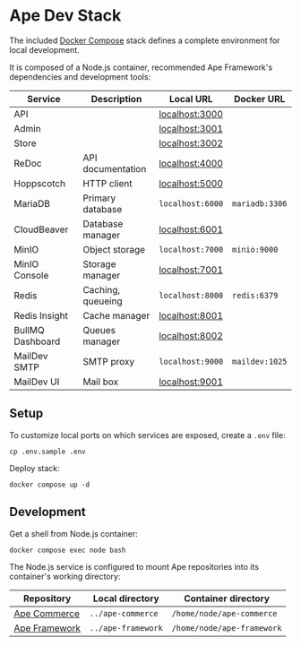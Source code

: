 # Ape Dev Stack

The included [Docker Compose](https://docs.docker.com/compose) stack defines a complete environment for local development.

It is composed of a Node.js container, recommended Ape Framework's dependencies and development tools:

| Service          | Description       | Local URL                               | Docker URL     |
| ---------------- | ----------------- | --------------------------------------- | -------------- |
| API              |                   | [localhost:3000](http://localhost:3000) |                |
| Admin            |                   | [localhost:3001](http://localhost:3001) |                |
| Store            |                   | [localhost:3002](http://localhost:3002) |                |
| ReDoc            | API documentation | [localhost:4000](http://localhost:4000) |                |
| Hoppscotch       | HTTP client       | [localhost:5000](http://localhost:5000) |                |
| MariaDB          | Primary database  | `localhost:6000`                        | `mariadb:3306` |
| CloudBeaver      | Database manager  | [localhost:6001](http://localhost:6001) |                |
| MinIO            | Object storage    | `localhost:7000`                        | `minio:9000`   |
| MinIO Console    | Storage manager   | [localhost:7001](http://localhost:7001) |                |
| Redis            | Caching, queueing | `localhost:8000`                        | `redis:6379`   |
| Redis Insight    | Cache manager     | [localhost:8001](http://localhost:8001) |                |
| BullMQ Dashboard | Queues manager    | [localhost:8002](http://localhost:8002) |                |
| MailDev SMTP     | SMTP proxy        | `localhost:9000`                        | `maildev:1025` |
| MailDev UI       | Mail box          | [localhost:9001](http://localhost:9001) |                |

## Setup

To customize local ports on which services are exposed, create a `.env` file:

```
cp .env.sample .env
```

Deploy stack:

```
docker compose up -d
```

## Development

Get a shell from Node.js container:

```
docker compose exec node bash
```

The Node.js service is configured to mount Ape repositories into its container's working directory:

| Repository                                                    | Local directory    | Container directory        |
| ------------------------------------------------------------- | ------------------ | -------------------------- |
| [Ape Commerce](https://github.com/ApeCommerce/ape-commerce)   | `../ape-commerce`  | `/home/node/ape-commerce`  |
| [Ape Framework](https://github.com/ApeCommerce/ape-framework) | `../ape-framework` | `/home/node/ape-framework` |
